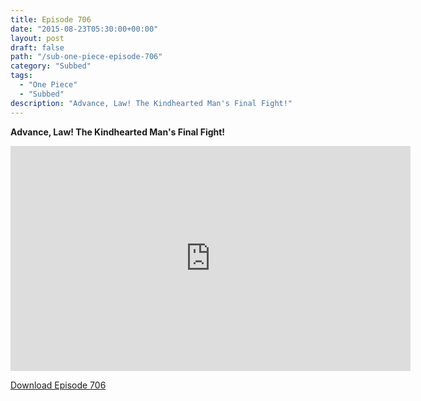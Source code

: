```yaml
---
title: Episode 706
date: "2015-08-23T05:30:00+00:00"
layout: post
draft: false
path: "/sub-one-piece-episode-706"
category: "Subbed"
tags:
  - "One Piece"
  - "Subbed"
description: "Advance, Law! The Kindhearted Man's Final Fight!"
---
```


**Advance, Law! The Kindhearted Man's Final Fight!**

<iframe width="640" height="360" src="https://www.rapidvideo.com/e/G4KA8D61H5" frameborder="0" marginwidth=0 marginheight=0 scrolling=no allowfullscreen></iframe>

<a href="http://ouo.io/qs/eCodkFEQ?s=https://rapidvid.to/d/https://www.rapidvideo.com/e/G4KA8D61H5">Download Episode 706</a>
